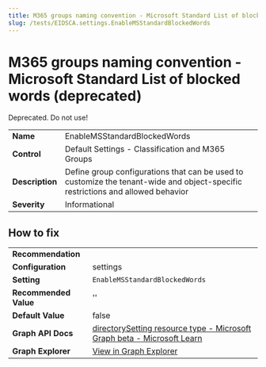 ```yaml
---
title: M365 groups naming convention - Microsoft Standard List of blocked words (deprecated) (EnableMSStandardBlockedWords)
slug: /tests/EIDSCA.settings.EnableMSStandardBlockedWords
---
```


# M365 groups naming convention - Microsoft Standard List of blocked words (deprecated)

Deprecated. Do not use!

| | |
|-|-|
| **Name** | EnableMSStandardBlockedWords |
| **Control** | Default Settings - Classification and M365 Groups |
| **Description** | Define group configurations that can be used to customize the tenant-wide and object-specific restrictions and allowed behavior |
| **Severity** | Informational |

## How to fix
| | |
|-|-|
| **Recommendation** |  |
| **Configuration** | settings |
| **Setting** | `EnableMSStandardBlockedWords` |
| **Recommended Value** | '' |
| **Default Value** | false |
| **Graph API Docs** | [directorySetting resource type - Microsoft Graph beta - Microsoft Learn](https://learn.microsoft.com/en-us/graph/api/resources/directorysetting) |
| **Graph Explorer** | [View in Graph Explorer](https://developer.microsoft.com/en-us/graph/graph-explorer?request=settings&method=GET&version=beta&GraphUrl=https://graph.microsoft.com) |



